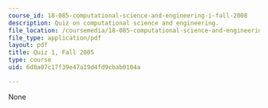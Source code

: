 ```yaml
---
course_id: 18-085-computational-science-and-engineering-i-fall-2008
description: Quiz on computational science and engineering.
file_location: /coursemedia/18-085-computational-science-and-engineering-i-fall-2008/6d8a07c17f39e47a19d4fd9cbab0104a_q118085f05.pdf
file_type: application/pdf
layout: pdf
title: Quiz 1, Fall 2005
type: course
uid: 6d8a07c17f39e47a19d4fd9cbab0104a

---
```

None